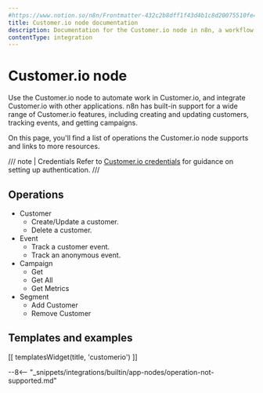 ```yaml
---
#https://www.notion.so/n8n/Frontmatter-432c2b8dff1f43d4b1c8d20075510fe4
title: Customer.io node documentation
description: Documentation for the Customer.io node in n8n, a workflow automation platform. Includes details of operations and configuration, and links to examples and credentials information.
contentType: integration
---
```


# Customer.io node

Use the Customer.io node to automate work in Customer.io, and integrate Customer.io with other applications. n8n has built-in support for a wide range of Customer.io features, including creating and updating customers, tracking events, and getting campaigns.

On this page, you'll find a list of operations the Customer.io node supports and links to more resources.

/// note | Credentials
Refer to [Customer.io credentials](/integrations/builtin/credentials/customerio/) for guidance on setting up authentication. 
///

## Operations

* Customer
    * Create/Update a customer.
    * Delete a customer.
* Event
    * Track a customer event.
    * Track an anonymous event.
* Campaign
    * Get
    * Get All
    * Get Metrics
* Segment
    * Add Customer
    * Remove Customer

## Templates and examples

<!-- see https://www.notion.so/n8n/Pull-in-templates-for-the-integrations-pages-37c716837b804d30a33b47475f6e3780 -->
[[ templatesWidget(title, 'customerio') ]]

--8<-- "_snippets/integrations/builtin/app-nodes/operation-not-supported.md"

